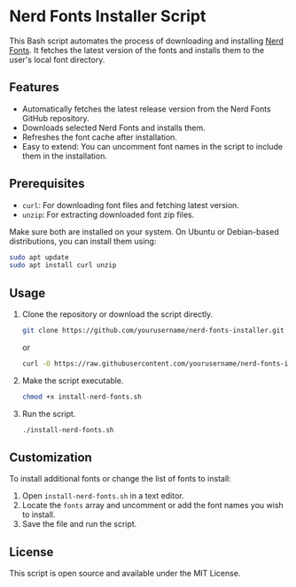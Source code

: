 # Nerd Fonts Installer Script

This Bash script automates the process of downloading and installing [Nerd Fonts](https://github.com/ryanoasis/nerd-fonts). It fetches the latest version of the fonts and installs them to the user's local font directory.

## Features

- Automatically fetches the latest release version from the Nerd Fonts GitHub repository.
- Downloads selected Nerd Fonts and installs them.
- Refreshes the font cache after installation.
- Easy to extend: You can uncomment font names in the script to include them in the installation.

## Prerequisites

- `curl`: For downloading font files and fetching latest version.
- `unzip`: For extracting downloaded font zip files.

Make sure both are installed on your system. On Ubuntu or Debian-based distributions, you can install them using:

```bash
sudo apt update
sudo apt install curl unzip
```

## Usage

1. Clone the repository or download the script directly.
    ```bash
    git clone https://github.com/yourusername/nerd-fonts-installer.git
    ```
    or
    ```bash
    curl -O https://raw.githubusercontent.com/yourusername/nerd-fonts-installer/main/install-nerd-fonts.sh
    ```

2. Make the script executable.
    ```bash
    chmod +x install-nerd-fonts.sh
    ```

3. Run the script.
    ```bash
    ./install-nerd-fonts.sh
    ```

## Customization

To install additional fonts or change the list of fonts to install:

1. Open `install-nerd-fonts.sh` in a text editor.
2. Locate the `fonts` array and uncomment or add the font names you wish to install.
3. Save the file and run the script.

## License

This script is open source and available under the MIT License. 

